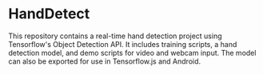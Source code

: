 # HandDetect
This repository contains a real-time hand detection project using Tensorflow's Object Detection API. It includes training scripts, a hand detection model, and demo scripts for video and webcam input. The model can also be exported for use in Tensorflow.js and Android.
